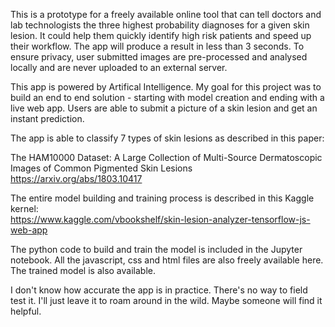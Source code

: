

This is a prototype for a freely available online tool that can tell doctors and lab technologists the three highest probability diagnoses for a given skin lesion. It could help them quickly identify high risk patients and speed up their workflow. The app will produce a result in less than 3 seconds. To ensure privacy, user submitted images are pre-processed and analysed locally and are never uploaded to an external server. 

This app is powered by Artifical Intelligence. My goal for this project was to build an end to end solution - starting with model creation and ending with a live web app. Users are able to submit a picture of a skin lesion and get an instant prediction. 

The app is able to classify 7 types of skin lesions as described in this paper:

The HAM10000 Dataset: A Large Collection of Multi-Source Dermatoscopic Images of Common Pigmented Skin Lesions<br>
https://arxiv.org/abs/1803.10417


The entire model building and training process is described in this Kaggle kernel:<br>
https://www.kaggle.com/vbookshelf/skin-lesion-analyzer-tensorflow-js-web-app

The python code to build and train the model is included in the Jupyter notebook. All the javascript, css and html files are also freely available here. The trained model is also available.

I don't know how accurate the app is in practice. There's no way to field test it. I'll just leave it to roam around in the wild. Maybe someone will find it helpful.

